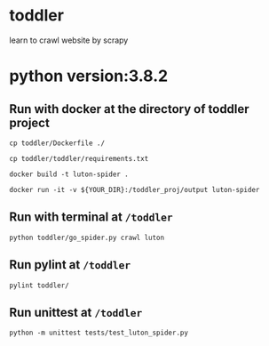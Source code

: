 # toddler
learn to crawl website by scrapy

# python version:3.8.2


## Run with docker at the directory of toddler project
`cp toddler/Dockerfile ./`

`cp toddler/toddler/requirements.txt`

`docker build -t luton-spider .`

`docker run -it -v ${YOUR_DIR}:/toddler_proj/output luton-spider`

## Run with terminal at `/toddler`

`python toddler/go_spider.py crawl luton`

## Run pylint at `/toddler`

`pylint toddler/`

## Run unittest at `/toddler`

`python -m unittest tests/test_luton_spider.py`
